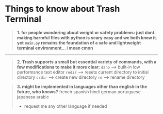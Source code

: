 # Things to know about Trash Terminal
> **1. for people wondering about weight or safety problems: just dont. making harmful files with python is scary easy and we both know it. yet `main.py` remains the foundation of a safe and lightweight terminal environment... i mean cmon**

---

> **2. Trash supports a small but essential variety of commands, with a few modifications to make it more clear:**
> `dano` --> built-in low performance text editor
> `redir` --> resets current directory to initial directory
> `crdir` --> create new directory
> `rn` --> rename directory

> **3. might be implemented in languages other than english in the future, who knows?**
> french
> spanish
> hindi
> german
> portuguese
> japanese
> arabic
> + request me any other language if needed
